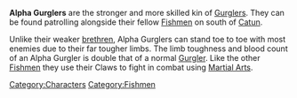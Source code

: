 **Alpha Gurglers** are the stronger and more skilled kin of
[Gurglers](Gurgler.md "wikilink"). They can be found patrolling alongside
their fellow [Fishmen](01%20-%20Projects%20&%20Wikis/Kenshi/Kenshi%20Wiki/Kenshi%20Wiki%20Template/Fishmen.md "wikilink") on [](Fishman_Island.md) south of [Catun](Catun.md "wikilink").

Unlike their weaker [brethren](Gurgler.md "wikilink"), Alpha Gurglers can
stand toe to toe with most enemies due to their far tougher limbs. The
limb toughness and blood count of an Alpha Gurgler is double that of a
normal [Gurgler](Gurgler.md "wikilink"). Like the other
[Fishmen](01%20-%20Projects%20&%20Wikis/Kenshi/Kenshi%20Wiki/Kenshi%20Wiki%20Template/Fishmen.md "wikilink") they use their Claws to fight in combat
using [Martial Arts](Martial_Arts.md "wikilink").

[Category:Characters](Category:Characters "wikilink")
[Category:Fishmen](Category:Fishmen "wikilink")